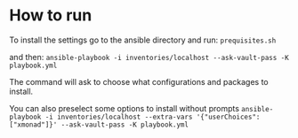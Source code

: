 # How to run

To install the settings go to the ansible directory and run:
`prequisites.sh`

and then:
`ansible-playbook -i inventories/localhost --ask-vault-pass -K playbook.yml`

The command will ask to choose what configurations and packages to install.

You can also preselect some options to install without prompts
`ansible-playbook -i inventories/localhost --extra-vars '{"userChoices": ["xmonad"]}' --ask-vault-pass -K playbook.yml` 
